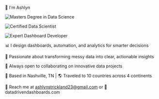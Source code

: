 👋 I'm Ashlyn

![Masters Degree in Data Science](https://img.shields.io/badge/Master's%20in-Data%20Science-4B0082?style=for-the-badge) 

![Certified Data Scientist](https://img.shields.io/badge/Certified-Data%20Scientist-228B22?style=for-the-badge) 

![Expert Dashboard Developer](https://img.shields.io/badge/Expert-Dashboard%20Developer-1E90FF?style=for-the-badge&logo=microsoft&logoColor=white)


📊 I design dashboards, automation, and analytics for smarter decisions

🌟 Passionate about transforming messy data into clear, actionable insights

🤝 Always open to collaborating on innovative data projects

📍 Based in Nashville, TN | 🌎 Traveled to 10 countries across 4 continents

📩 Reach me at ashlynstrickland23@gmail.com or 
🔗 datadrivendashboards.com

<!---
ashlynstrickland23/ashlynstrickland23 is a ✨ special ✨ repository because its `README.md` (this file) appears on your GitHub profile.
You can click the Preview link to take a look at your changes.
--->
